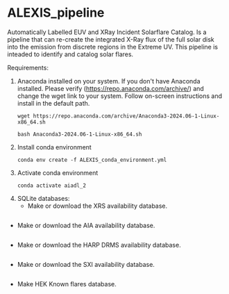 # ALEXIS_pipeline
Automatically Labelled EUV and XRay Incident Solarflare Catalog. Is a pipeline that can re-create the integrated X-Ray flux of the full solar disk into the emission from discrete regions in the Extreme UV. This pipeline is inteaded to identify and catalog solar flares. 

Requirements:
1. Anaconda installed on your system. If you don't have Anaconda installed. Please verify (https://repo.anaconda.com/archive/) and change the wget link to your system. Follow on-screen instructions and install in the default path. 
   ```
   wget https://repo.anaconda.com/archive/Anaconda3-2024.06-1-Linux-x86_64.sh

   bash Anaconda3-2024.06-1-Linux-x86_64.sh
   ```
2. Install conda environment
   ```
   conda env create -f ALEXIS_conda_environment.yml
   
   ```
3. Activate conda environment
   ```
   conda activate aiadl_2
   ```
4. SQLite databases: 
   - Make or download the XRS availability database.
   ```

   ```
  - Make or download the AIA availability database.
  ```

  ```
  - Make or download the HARP DRMS availability database.
  ```
  
  ```
  - Make or download the SXI availability database.
  ```

  ```
  - Make HEK Known flares database.
  ```

  ```

